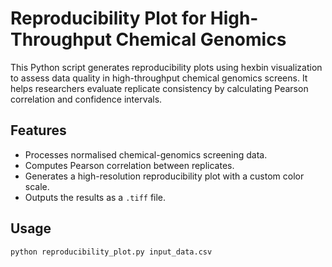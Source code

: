 # Reproducibility Plot for High-Throughput Chemical Genomics

This Python script generates reproducibility plots using hexbin visualization to assess data quality in high-throughput chemical genomics screens. It helps researchers evaluate replicate consistency by calculating Pearson correlation and confidence intervals.

## Features
- Processes normalised chemical-genomics screening data.
- Computes Pearson correlation between replicates.
- Generates a high-resolution reproducibility plot with a custom color scale.
- Outputs the results as a `.tiff` file.

## Usage
```bash
python reproducibility_plot.py input_data.csv
